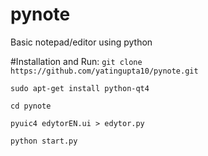 # pynote
Basic notepad/editor using python

#Installation and Run:
`git clone https://github.com/yatingupta10/pynote.git`

`sudo apt-get install python-qt4`

`cd pynote`

`pyuic4 edytorEN.ui > edytor.py`

`python start.py`
